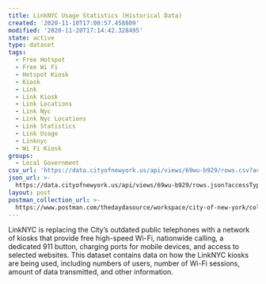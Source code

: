 ```yaml
---
title: LinkNYC Usage Statistics (Historical Data)
created: '2020-11-10T17:00:57.458809'
modified: '2020-11-20T17:14:42.328495'
state: active
type: dataset
tags:
  - Free Hotspot
  - Free Wi Fi
  - Hotspot Kiosk
  - Kiosk
  - Link
  - Link Kiosk
  - Link Locations
  - Link Nyc
  - Link Nyc Locations
  - Link Statistics
  - Link Usage
  - Linknyc
  - Wi Fi Kiosk
groups:
  - Local Government
csv_url: 'https://data.cityofnewyork.us/api/views/69wu-b929/rows.csv?accessType=DOWNLOAD'
json_url: >-
  https://data.cityofnewyork.us/api/views/69wu-b929/rows.json?accessType=DOWNLOAD
layout: post
postman_collection_url: >-
  https://www.postman.com/thedaydasource/workspace/city-of-new-york/collection/15909983-2373ddea-37bf-4c39-89f9-6813be8400d8
---
```

LinkNYC is replacing the City’s outdated public telephones with a network of kiosks that provide free high-speed Wi-Fi, nationwide calling, a dedicated 911 button, charging ports for mobile devices, and access to selected websites. This dataset contains data on how the LinkNYC kiosks are being used, including numbers of users, number of Wi-Fi sessions, amount of data transmitted, and other information.
